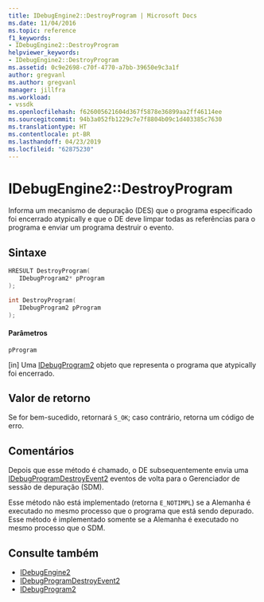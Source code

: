 ```yaml
---
title: IDebugEngine2::DestroyProgram | Microsoft Docs
ms.date: 11/04/2016
ms.topic: reference
f1_keywords:
- IDebugEngine2::DestroyProgram
helpviewer_keywords:
- IDebugEngine2::DestroyProgram
ms.assetid: 0c9e2698-c70f-4770-a7bb-39650e9c3a1f
author: gregvanl
ms.author: gregvanl
manager: jillfra
ms.workload:
- vssdk
ms.openlocfilehash: f626005621604d367f5878e36899aa2ff46114ee
ms.sourcegitcommit: 94b3a052fb1229c7e7f8804b09c1d403385c7630
ms.translationtype: HT
ms.contentlocale: pt-BR
ms.lasthandoff: 04/23/2019
ms.locfileid: "62875230"
---
```

# <a name="idebugengine2destroyprogram"></a>IDebugEngine2::DestroyProgram
Informa um mecanismo de depuração (DES) que o programa especificado foi encerrado atypically e que o DE deve limpar todas as referências para o programa e enviar um programa destruir o evento.

## <a name="syntax"></a>Sintaxe

```cpp
HRESULT DestroyProgram( 
   IDebugProgram2* pProgram
);
```

```cpp
int DestroyProgram( 
   IDebugProgram2 pProgram
);
```

#### <a name="parameters"></a>Parâmetros
 `pProgram`

 [in] Uma [IDebugProgram2](../../../extensibility/debugger/reference/idebugprogram2.md) objeto que representa o programa que atypically foi encerrado.

## <a name="return-value"></a>Valor de retorno
 Se for bem-sucedido, retornará `S_OK`; caso contrário, retorna um código de erro.

## <a name="remarks"></a>Comentários
 Depois que esse método é chamado, o DE subsequentemente envia uma [IDebugProgramDestroyEvent2](../../../extensibility/debugger/reference/idebugprogramdestroyevent2.md) eventos de volta para o Gerenciador de sessão de depuração (SDM).

 Esse método não está implementado (retorna `E_NOTIMPL`) se a Alemanha é executado no mesmo processo que o programa que está sendo depurado. Esse método é implementado somente se a Alemanha é executado no mesmo processo que o SDM.

## <a name="see-also"></a>Consulte também
- [IDebugEngine2](../../../extensibility/debugger/reference/idebugengine2.md)
- [IDebugProgramDestroyEvent2](../../../extensibility/debugger/reference/idebugprogramdestroyevent2.md)
- [IDebugProgram2](../../../extensibility/debugger/reference/idebugprogram2.md)